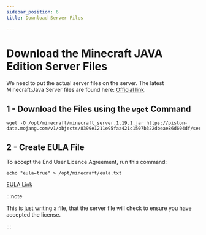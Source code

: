 ```yaml
---
sidebar_position: 6
title: Download Server Files

---
```


# Download the Minecraft JAVA Edition Server Files

We need to put the actual server files on the server. The latest Minecraft:Java Server files are found here: [Official link](https://www.minecraft.net/en-us/download/server).

## 1 - Download the Files using the `wget` Command

```
wget -O /opt/minecraft/minecraft_server.1.19.1.jar https://piston-data.mojang.com/v1/objects/8399e1211e95faa421c1507b322dbeae86d604df/server.jar
```

## 2 - Create EULA File

To accept the End User Licence Agreement, run this command:
```
echo "eula=true" > /opt/minecraft/eula.txt
```

[EULA Link](https://www.minecraft.net/en-us/eula)

:::note

This is just writing a file, that the server file will check to ensure you have accepted the license.

:::